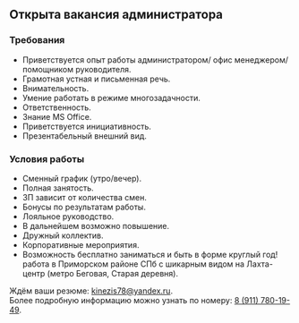 ## Открыта вакансия администратора 

### Требования
* Приветствуется опыт работы администратором/ офис менеджером/ помощником руководителя.
* Грамотная устная и письменная речь.
* Внимательность.
* Умение работать в режиме многозадачности.
* Ответственность.
* Знание MS Office.
* Приветствуется инициативность.
* Презентабельный внешний вид.

### Условия работы 
* Сменный график (утро/вечер).
* Полная занятость.
* ЗП зависит от количества смен.
* Бонусы по результатам работы.
* Лояльное руководство.
* В дальнейшем возможно повышение.
* Дружный коллектив.
* Корпоративные мероприятия.
* Возможность бесплатно заниматься и быть в форме круглый год!
работа в Приморском районе СПб с шикарным видом на Лахта-центр (метро Беговая, Старая деревня).  

Ждём ваши резюме: [kinezis78@yandex.ru](mailto:kinezis78@yandex.ru).  
Более подробную информацию можно узнать по номеру: [8 (911) 780-19-49](tel:89117801949).   